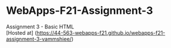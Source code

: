 # WebApps-F21-Assignment-3
Assignment 3 - Basic HTML <br>
[Hosted at]  (https://44-563-webapps-f21.github.io/webapps-f21-assignment-3-vammshiee/)
